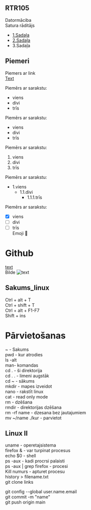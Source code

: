 ## RTR105
Datormāciba  
Satura rāditājs  
- [1.Sadaļa](https://github.com/Kaste245/RTR105/edit/main/README.md#piemeri-ar-sarakstiem)
- [2.Sadaļa](https://github.com/Kaste245/RTR105/edit/main/README.md#sakums_linux)  
- 3.Sadaļa

  

## Piemeri  

Piemers ar link  
[Text](https://github.com/Kaste245/RTR105/edit/main/README.md)  

Piemērs ar sarakstu:  
- viens
- divi
- trīs  

Piemērs ar sarakstu:  
* viens
* divi
* trīs  

Piemērs ar sarakstu:  
1. viens
2. divi
3. trīs  

Piemērs ar sarakstu:  
* 1.viens  
  * 1.1.divi
    * 1.1.1.trīs  

Piemērs ar sarakstu:  
- [x] viens
- [ ] divi
- [ ] trīs  
Emoji :cookie: 

# Github  
[ text ](link)  
Bilde ![ text ](links)

## Sakums_linux  

Ctrl + alt + T  
Ctrl + shift + T  
Ctrl + alt + F1-F7  
Shift + ins  

# Pārvietošanas 
~ - Sakums   
pwd - kur atrodies    
ls -alt  
man- komandas  
cd . - ši direktorija  
cd . . - limeni augstāk  
cd ~ - sākums   
mkdir - mapes izveidot  
nano - rakstīt linux  
cat - read only mode  
rm - dzēšana  
rmdir - direktorijas dzēšana  
rm -rf name - dzesana bez jautajumiem  
mv ~/name ./kur - parvietot  

## Linux II  
uname - operetajsistema  
firefox & - var turpinat procesus  
echo $0 - shell  
ps -aux - kadi procrsi palaisti  
ps -aux | grep firefox - procesi  
Kill numurs - apturet procesu  
history > filename.txt  
git clone links  

git config --global user.name.email  
git commit -m "name"  
git push origin main  






